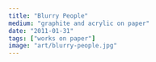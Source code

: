 ```yaml
---
title: "Blurry People"
medium: "graphite and acrylic on paper"
date: "2011-01-31"
tags: ["works on paper"]
image: "art/blurry-people.jpg"
---
```

